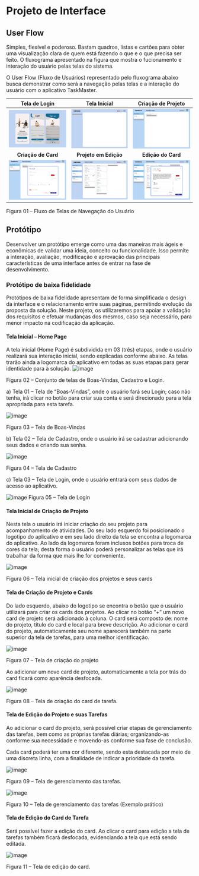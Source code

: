 
# Projeto de Interface

## User Flow
Simples, flexível e poderoso. Bastam quadros, listas e cartões para obter uma visualização clara de quem está fazendo o que e o que precisa ser feito.
O fluxograma apresentado na figura que mostra o fucionamento e interação do usuário pelas telas do sistema.

O User Flow (Fluxo de Usuários) representado pelo fluxograma abaixo busca demonstrar como será a navegação pelas telas e a interação do usuário com o aplicativo TaskMaster.

| Tela de Login                          | Tela Inicial                         | Criação de Projeto                           |
|:-----------------------------:|:-----------------------------:|:-----------------------------:|
| **![Login Screen](https://github.com/ICEI-PUC-Minas-PMV-ADS/pmv-ads-2023-2-e1-proj-web-t13-taskmaster/raw/main/UserFlow%2011.jpg)** | **![Clean Screen](https://github.com/ICEI-PUC-Minas-PMV-ADS/pmv-ads-2023-2-e1-proj-web-t13-taskmaster/raw/main/UserFlow%2013.jpg)** | **![First Project Screen](https://github.com/ICEI-PUC-Minas-PMV-ADS/pmv-ads-2023-2-e1-proj-web-t13-taskmaster/raw/main/UserFlow%2012.png)** |
| **Criação de Card**                          | **Projeto em Edição**                         | **Edição do Card**                           |
| **![New Card Screen](https://github.com/ICEI-PUC-Minas-PMV-ADS/pmv-ads-2023-2-e1-proj-web-t13-taskmaster/raw/main/UserFlow%208.jpg)** | **![Edit Screen](https://github.com/ICEI-PUC-Minas-PMV-ADS/pmv-ads-2023-2-e1-proj-web-t13-taskmaster/raw/main/UserFlow%205.jpg)** | **![Card Editing Screen](https://github.com/ICEI-PUC-Minas-PMV-ADS/pmv-ads-2023-2-e1-proj-web-t13-taskmaster/raw/main/User%20Flow%2010.jpg)** |

Figura 01 – Fluxo de Telas de Navegação do Usuário

## Protótipo

Desenvolver um protótipo emerge como uma das maneiras mais ágeis e econômicas de validar uma ideia, conceito ou funcionalidade. Isso permite a interação, avaliação, modificação e aprovação das principais características de uma interface antes de entrar na fase de desenvolvimento. 

### Protótipo de baixa fidelidade

Protótipos de baixa fidelidade apresentam de forma simplificada o design da interface e o relacionamento entre suas páginas, permitindo evolução da proposta da solução. Neste projeto, os utilizaremos para apoiar a validação dos requisitos e efetuar mudanças dos mesmos, caso seja necessário, para menor impacto na codificação da aplicação.

#### Tela Inicial – Home Page

A tela inicial (Home Page) é subdividida em 03 (três) etapas, onde o usuário realizará sua interação inicial, sendo explicadas conforme abaixo.
As telas trarão ainda a logomarca do aplicativo em todas as suas etapas para gerar identidade para à solução.
![image](https://github.com/ICEI-PUC-Minas-PMV-ADS/pmv-ads-2023-2-e1-proj-web-t13-taskmaster/assets/145122642/8c42ee9a-bbfc-4692-bec0-fdba6966b77e)

Figura 02 – Conjunto de telas de Boas-Vindas, Cadastro e Login.

a)	Tela 01 – Tela de “Boas-Vindas”, onde o usuário fará seu Login; caso não tenha, irá clicar no botão para criar sua conta e será direcionado para a tela apropriada para esta tarefa.

![image](https://github.com/ICEI-PUC-Minas-PMV-ADS/pmv-ads-2023-2-e1-proj-web-t13-taskmaster/assets/145122642/b45b15c3-a2da-4f6a-a05a-b2364f7d8c04)

Figura 03 – Tela de Boas-Vindas

b)	Tela 02 – Tela de Cadastro, onde o usuário irá se cadastrar adicionando seus dados e criando sua senha.

 ![image](https://github.com/ICEI-PUC-Minas-PMV-ADS/pmv-ads-2023-2-e1-proj-web-t13-taskmaster/assets/145122642/693312ec-6e88-4afd-b096-89510cad44ec)

Figura 04 – Tela de Cadastro

c)	Tela 03 – Tela de Login, onde o usuário entrará com seus dados de acesso ao aplicativo.

  ![image](https://github.com/ICEI-PUC-Minas-PMV-ADS/pmv-ads-2023-2-e1-proj-web-t13-taskmaster/assets/145122642/5fd5ec68-685a-4a49-b258-36db8f43fa0f)
Figura 05 – Tela de Login

#### Tela Inicial de Criação de Projeto

Nesta tela o usuário irá iniciar criação do seu projeto para acompanhamento de atividades. 
Do seu lado esquerdo foi posicionado o logotipo do aplicativo e em seu lado direito da tela se encontra a logomarca do aplicativo. Ao lado da logomarca foram inclusos botões para troca de cores da tela; desta forma o usuário poderá personalizar as telas que irá trabalhar da forma que mais lhe for conveniente. 

 ![image](https://github.com/ICEI-PUC-Minas-PMV-ADS/pmv-ads-2023-2-e1-proj-web-t13-taskmaster/assets/145122642/97186612-d595-4d6d-aa43-23916d186937)

Figura 06 – Tela inicial de criação dos projetos e seus cards

#### Tela de Criação de Projeto e Cards

Do lado esquerdo, abaixo do logotipo se encontra o botão que o usuário utilizará para criar os cards dos projetos. Ao clicar no botão “+” um novo card de projeto será adicionado à coluna. O card será composto de: nome do projeto, título do card e local para breve descrição.
Ao adicionar o card do projeto, automaticamente seu nome aparecerá também na parte superior da tela de tarefas, para uma melhor identificação.

 ![image](https://github.com/ICEI-PUC-Minas-PMV-ADS/pmv-ads-2023-2-e1-proj-web-t13-taskmaster/assets/145122642/e60f91be-4980-4b55-a721-d6e2b1f1e54c)

Figura 07 – Tela de criação do projeto 

Ao adicionar um novo card de projeto, automaticamente a tela por trás do card ficará como aparência desfocada.

 ![image](https://github.com/ICEI-PUC-Minas-PMV-ADS/pmv-ads-2023-2-e1-proj-web-t13-taskmaster/assets/145122642/b40aa85d-1234-48a7-bf50-02265fdcf640)

Figura 08 – Tela de criação do card de tarefa.

#### Tela de Edição do Projeto e suas Tarefas

Ao adicionar o card do projeto, será possível criar etapas de gerenciamento das tarefas, bem como as próprias tarefas diárias; organizando-as conforme sua necessidade e movendo-as conforme sua fase de conclusão.

Cada card poderá ter uma cor diferente, sendo esta destacada por meio de uma discreta linha, com a finalidade de indicar a prioridade da tarefa.

![image](https://github.com/ICEI-PUC-Minas-PMV-ADS/pmv-ads-2023-2-e1-proj-web-t13-taskmaster/assets/145122642/6af6a182-f6a5-450f-82df-8f8ad22f0568)

Figura 09 – Tela de gerenciamento das tarefas.

 ![image](https://github.com/ICEI-PUC-Minas-PMV-ADS/pmv-ads-2023-2-e1-proj-web-t13-taskmaster/assets/145122642/25640260-21f3-491a-a12e-f47b81266867)

Figura 10 – Tela de gerenciamento das tarefas (Exemplo prático)

#### Tela de Edição do Card de Tarefa

Será possível fazer a edição do card. Ao clicar o card para edição a tela de tarefas também ficará desfocada, evidenciando a tela que está sendo editada.

 ![image](https://github.com/ICEI-PUC-Minas-PMV-ADS/pmv-ads-2023-2-e1-proj-web-t13-taskmaster/assets/145122642/999c0857-ac1a-4635-b876-2f4ffeac410e)

Figura 11 – Tela de edição do card.





